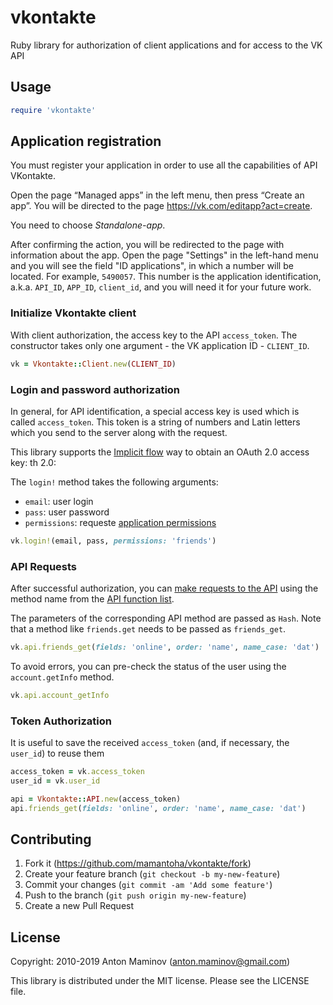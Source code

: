 # vkontakte

Ruby library for authorization of client applications and for access to the VK API

## Usage

``` ruby
require 'vkontakte'
```

## Application registration

You must register your application in order to use all the capabilities of API VKontakte.

Open the page “Managed apps” in the left menu, then press “Create an app”. You will be directed to the page <https://vk.com/editapp?act=create>.

You need to choose _Standalone-app_.

After confirming the action, you will be redirected to the page with information about the app. Open the page "Settings" in the left-hand menu and you will see the field "ID applications", in which a number will be located. For example, `5490057`. This number is the application identification, a.k.a. `API_ID`, `APP_ID`, `client_id`, and you will need it for your future work.

### Initialize Vkontakte client

With client authorization, the access key to the API `access_token`.
The constructor takes only one argument - the VK application ID - `CLIENT_ID`.

``` ruby
vk = Vkontakte::Client.new(CLIENT_ID)
```

### Login and password authorization

In general, for API identification, a special access key is used which is called `access_token`. This token is a string of numbers and Latin letters which you send to the server along with the request.

This library supports the [Implicit flow](https://vk.com/dev/implicit_flow_user) way to obtain an OAuth 2.0 access key:
th 2.0:

The `login!` method takes the following arguments:

* `email`: user login
* `pass`: user password
* `permissions`: requeste [application permissions](https://vk.com/dev/permissions)

``` ruby
vk.login!(email, pass, permissions: 'friends')
```

### API Requests

After successful authorization, you can [make requests to the API](http://vk.com/dev/api_requests) using the method name from the [API function list](http://vk.com/dev/methods).

The parameters of the corresponding API method are passed as `Hash`.
Note that a method like `friends.get` needs to be passed as `friends_get`.

``` ruby
vk.api.friends_get(fields: 'online', order: 'name', name_case: 'dat')
```

To avoid errors, you can pre-check the status of the user using the `account.getInfo` method.

```ruby
vk.api.account_getInfo
```

### Token Authorization

It is useful to save the received `access_token` (and, if necessary, the `user_id`) to reuse them

``` ruby
access_token = vk.access_token
user_id = vk.user_id
```

``` ruby
api = Vkontakte::API.new(access_token)
api.friends_get(fields: 'online', order: 'name', name_case: 'dat')
```

## Contributing

1. Fork it (<https://github.com/mamantoha/vkontakte/fork>)
2. Create your feature branch (`git checkout -b my-new-feature`)
3. Commit your changes (`git commit -am 'Add some feature'`)
4. Push to the branch (`git push origin my-new-feature`)
5. Create a new Pull Request

## License

Copyright: 2010-2019 Anton Maminov (anton.maminov@gmail.com)

This library is distributed under the MIT license. Please see the LICENSE file.
